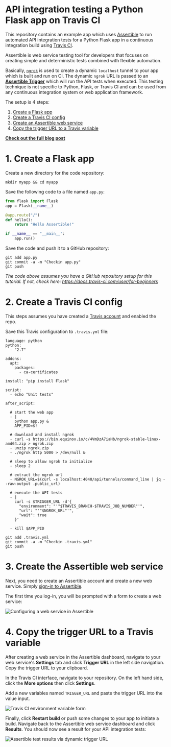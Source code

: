 # API integration testing a Python Flask app on Travis CI

This repository contains an example app which
uses [Assertible](https://assertible.com) to run automated API
integration tests for a Python Flask app in a continuous integration
build using [Travis CI](https://travis-ci.org).

Assertible is web service testing tool for developers that focuses on
creating simple and deterministic tests combined with flexible
automation.

Basically, [`ngrok`](https://ngrok.com/) is used to create a dynamic
`localhost` tunnel to your app which is built and run on CI. The
dynamic `ngrok` URL is passed to
an
[**Assertible Trigger**](https://assertible.com/docs/guide/automation#trigger-urls) which
will run the API tests when executed. This testing technique is not
specific to Python, Flask, or Travis CI and can be used from any
continuous integration system or web application framework.

The setup is 4 steps:
1. [Create a Flask app](#1.-create-a-flask-app)
2. [Create a Travis CI config](#2.-create-a-travis-ci-config)
3. [Create an Assertible web service](#3.-create-an-assertible-web-service)
4. [Copy the trigger URL to a Travis variable](#4.-copy-the-trigger-url-to-a-travis-variable)

[**Check out the full blog post**](https://assertible.com/blog/how-to-run-api-integration-tests-on-ci)

# 1. Create a Flask app

Create a new directory for the code repository:

```
mkdir myapp && cd myapp
```

Save the following code to a file named `app.py`:

```python
from flask import Flask
app = Flask(__name__)

@app.route("/")
def hello():
    return "Hello Assertible!"

if __name__ == "__main__":
    app.run()
```

Save the code and push it to a GitHub repository:

```
git add app.py
git commit -a -m "Checkin app.py"
git push
```

_The code above assumes you have a GitHub repository setup for this
tutorial. If not, check here: https://docs.travis-ci.com/user/for-beginners_


# 2. Create a Travis CI config

This steps assumes you have created
a [Travis account](https://travis-ci.org/) and enabled the repo.

Save this Travis configuration to `.travis.yml` file:

```
language: python
python:
  - "2.7"

addons:
  apt:
    packages:
      - ca-certificates

install: "pip install Flask"

script:
  - echo "Unit tests"

after_script:

  # start the web app
  - |
    python app.py &
    APP_PID=$!

  # download and install ngrok
  - curl -s https://bin.equinox.io/c/4VmDzA7iaHb/ngrok-stable-linux-amd64.zip > ngrok.zip
  - unzip ngrok.zip
  - ./ngrok http 5000 > /dev/null &

  # sleep to allow ngrok to initialize
  - sleep 2

  # extract the ngrok url
  - NGROK_URL=$(curl -s localhost:4040/api/tunnels/command_line | jq --raw-output .public_url)

  # execute the API tests
  - |
    curl -s $TRIGGER_URL -d'{
      "environment": "'"$TRAVIS_BRANCH-$TRAVIS_JOB_NUMBER"'",
      "url": "'"$NGROK_URL"'",
      "wait": true
    }'

  - kill $APP_PID
```

```
git add .travis.yml
git commit -a -m "Checkin .travis.yml"
git push
```


# 3. Create the Assertible web service

Next, you need to create an Assertible account and create a new web
service. Simply [sign-in to Assertible](https://assertible.com/signup).

The first time you log-in, you will be prompted with a form to create
a web service:

<img
  src="https://s3-us-west-2.amazonaws.com/assertible/blog/assertible-new-service-go-heroku-example.png"
  alt="Configuring a web service in Assertible" />


# 4. Copy the trigger URL to a Travis variable

After creating a web service in the Assertible dashboard, navigate to
your web service's **Settings** tab and click **Trigger URL** in the
left side navigation. Copy the trigger URL to your clipboard.

In the Travis CI interface, navigate to your repository. On the left
hand side, click the **More options** then click **Settings**.

Add a new variables named `TRIGGER_URL` and paste the trigger URL into
the value input.

<img
  src="https://s3-us-west-2.amazonaws.com/assertible/blog/travis-ci-environment-variable-form.png"
  alt="Travis CI environment variable form" />

Finally, click **Restart build** or push some changes to your app to
initiate a build. Navigate back to the Assertible web service
dashboard and click **Results**. You should now see a result for your
API integration tests:

<img
  src="https://s3-us-west-2.amazonaws.com/assertible/blog/test-result-via-dynamic-trigger-url.png"
  alt="Assertible test results via dynamic trigger URL" />
